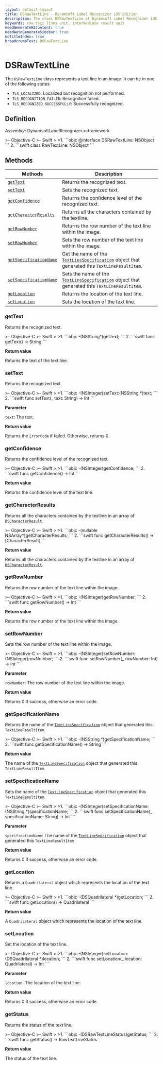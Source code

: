 ```yaml
---
layout: default-layout
title: DSRawTextLine - Dynamsoft Label Recognizer iOS Edition
description: The class DSRawTextLine of Dynamsoft Label Recognizer iOS edition represents a unit which holds the raw text lines.
keywords: raw text lines unit, intermediate result unit
needGenerateH3Content: true
needAutoGenerateSidebar: true
noTitleIndex: true
breadcrumbText: DSRawTextLine
---
```


# DSRawTextLine

The `DSRawTextLine` class represents a text line in an image. It can be in one of the following states:

- `TLS_LOCALIZED`: Localized but recognition not performed.
- `TLS_RECOGNITION_FAILED`: Recognition failed.
- `TLS_RECOGNIZED_SUCCESSFULLY`: Successfully recognized.

## Definition

*Assembly:* DynamsoftLabelRecognizer.xcframework

<div class="sample-code-prefix"></div>
>- Objective-C
>- Swift
>
>1. 
```objc
@interface DSRawTextLine: NSObject
```
2. 
```swift
class RawTextLine: NSObject
```

## Methods

| Methods | Description |
| ------- | ----------- |
| [`getText`](#gettext) | Returns the recognized text. |
| [`setText`](#settext) | Sets the recognized text. |
| [`getConfidence`](#getconfidence) | Returns the confidence level of the recognized text. |
| [`getCharacterResults`](#getcharacterresults) | Returns all the characters contained by the textline. |
| [`getRowNumber`](#getrownumber) | Returns the row number of the text line within the image. |
| [`setRowNumber`](#setrownumber) | Sets the row number of the text line within the image. |
| [`getSpecificationName`](#getspecificationname) | Get the name of the [`TextLineSpecification`]({{site.dcv_parameter_reference}}text-line-specification/) object that generated this `TextLineResultItem`. |
| [`setSpecificationName`](#setspecificationname) | Sets the name of the [`TextLineSpecification`]({{site.dcv_parameter_reference}}text-line-specification/) object that generated this `TextLineResultItem`. |
| [`getLocation`](#getlocation) | Returns the location of the text line. |
| [`setLocation`](#setlocation) | Sets the location of the text line. |

### getText

Returns the recognized text.

<div class="sample-code-prefix"></div>
>- Objective-C
>- Swift
>
>1. 
```objc
-(NSString*)getText;
```
2. 
```swift
func getText() -> String
```

**Return value**

Returns the text of the text line.

### setText

Returns the recognized text.

<div class="sample-code-prefix"></div>
>- Objective-C
>- Swift
>
>1. 
```objc
-(NSInteger)setText:(NSString *)text;
```
2. 
```swift
func setText(_ text: String) -> Int
```

**Parameter**

`text`: The text.

**Return value**

Returns the `ErrorCode` if failed. Otherwise, returns 0.

### getConfidence

Returns the confidence level of the recognized text.

<div class="sample-code-prefix"></div>
>- Objective-C
>- Swift
>
>1. 
```objc
-(NSInteger)getConfidence;
```
2. 
```swift
func getConfidence() -> Int
```

**Return value**

Returns the confidence level of the text line.

### getCharacterResults

Returns all the characters contained by the textline in an array of [`DSCharacterResult`](character-result.md).

<div class="sample-code-prefix"></div>
>- Objective-C
>- Swift
>
>1. 
```objc
-(nullable NSArray<DSCharacterResult *>*)getCharacterResults;
```
2. 
```swift
func getCharacterResults() -> [CharacterResult]
```

**Return value**

Returns all the characters contained by the textline in an array of [`DSCharacterResult`](character-result.md).

### getRowNumber

Returns the row number of the text line within the image.

<div class="sample-code-prefix"></div>
>- Objective-C
>- Swift
>
>1. 
```objc
-(NSInteger)getRowNumber;
```
2. 
```swift
func getRowNumber() -> Int
```

**Return value**

Returns the row number of the text line within the image.

### setRowNumber

Sets the row number of the text line within the image.

<div class="sample-code-prefix"></div>
>- Objective-C
>- Swift
>
>1. 
```objc
-(NSInteger)setRowNumber:(NSInteger)rowNumber;
```
2. 
```swift
func setRowNumber(_ rowNumber: Int) -> Int
```

**Parameter**

`rowNumber`: The row number of the text line within the image.

**Return value**

Returns 0 if success, otherwise an error code.

### getSpecificationName

Returns the name of the [`TextLineSpecification`]({{site.dcv_parameter_reference}}text-line-specification/) object that generated this `TextLineResultItem`.

<div class="sample-code-prefix"></div>
>- Objective-C
>- Swift
>
>1. 
```objc
-(NSString *)getSpecificationName;
```
2. 
```swift
func getSpecificationName() -> String
```

**Return value**

The name of the [`TextLineSpecification`]({{site.dcv_parameter_reference}}text-line-specification/) object that generated this `TextLineResultItem`.

### setSpecificationName

Sets the name of the [`TextLineSpecification`]({{site.dcv_parameter_reference}}text-line-specification/) object that generated this `TextLineResultItem`.

<div class="sample-code-prefix"></div>
>- Objective-C
>- Swift
>
>1. 
```objc
-(NSInteger)setSpecificationName:(NSString *)specificationName;
```
2. 
```swift
func setSpecificationName(_ specificationName: String) -> Int
```

**Parameter**

`specificationName`: The name of the [`TextLineSpecification`]({{site.dcv_parameter_reference}}text-line-specification/) object that generated this `TextLineResultItem`.

**Return value**

Returns 0 if success, otherwise an error code.

### getLocation

Returns a `Quadrilateral` object which represents the location of the text line.

<div class="sample-code-prefix"></div>
>- Objective-C
>- Swift
>
>1. 
```objc
-(DSQuadrilateral *)getLocation;
```
2. 
```swift
func getLocation() -> Quadrilateral
```

**Return value**

A `Quadrilateral` object which represents the location of the text line.

### setLocation

Set the location of the text line.

<div class="sample-code-prefix"></div>
>- Objective-C
>- Swift
>
>1. 
```objc
-(NSInteger)setLocation:(DSQuadrilateral *)location;
```
2. 
```swift
func setLocation(_ location: Quadrilateral) -> Int
```

**Parameter**

`location`: The location of the text line.

**Return value**

Returns 0 if success, otherwise an error code.

### getStatus

Returns the status of the text line.

<div class="sample-code-prefix"></div>
>- Objective-C
>- Swift
>
>1. 
```objc
-(DSRawTextLineStatus)getStatus;
```
2. 
```swift
func getStatus() -> RawTextLineStatus
```

**Return value**

The status of the text line.
